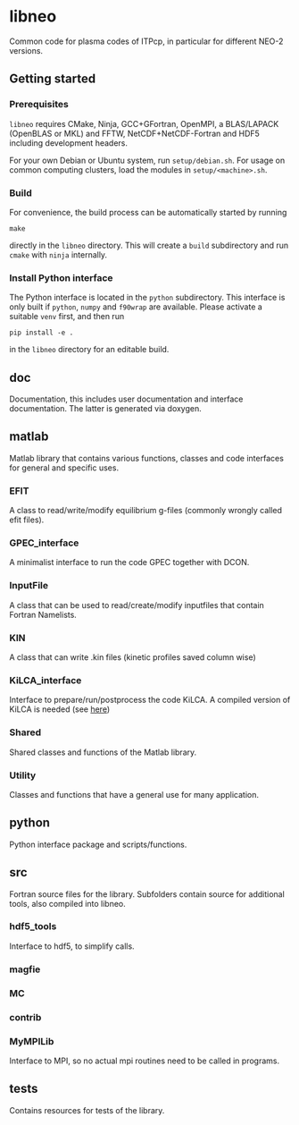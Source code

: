 # libneo
Common code for plasma codes of ITPcp, in particular for different NEO-2 versions.

## Getting started

### Prerequisites
`libneo` requires CMake, Ninja, GCC+GFortran, OpenMPI, 
a BLAS/LAPACK (OpenBLAS or MKL) and FFTW, NetCDF+NetCDF-Fortran 
and HDF5 including development headers.

For your own Debian or Ubuntu system, run `setup/debian.sh`.
For usage on common computing clusters, load the modules in `setup/<machine>.sh`.

### Build
For convenience, the build process can be automatically started by running

    make

directly in the `libneo` directory. This will create a `build` subdirectory
and run `cmake` with `ninja` internally. 

### Install Python interface
The Python interface is located in the `python` subdirectory. This interface
is only built if `python`, `numpy` and `f90wrap` are available. Please activate
a suitable `venv` first, and then run

    pip install -e .

in the `libneo` directory for an editable build.

## doc
Documentation, this includes user documentation and interface
documentation. The latter is generated via doxygen.

## matlab
Matlab library that contains various functions, classes and code interfaces for general and specific uses.

### EFIT
A class to read/write/modify equilibrium g-files (commonly wrongly called efit files).

### GPEC_interface
A minimalist interface to run the code GPEC together with DCON.

### InputFile
A class that can be used to read/create/modify inputfiles that contain Fortran Namelists.

### KIN
A class that can write .kin files (kinetic profiles saved column wise)

### KiLCA_interface
Interface to prepare/run/postprocess the code KiLCA. A compiled version of KiLCA is needed (see [here](https://github.com/itpplasma/KiLCA))

### Shared
Shared classes and functions of the Matlab library.

### Utility
Classes and functions that have a general use for many application.

## python
Python interface package and scripts/functions.

## src
Fortran source files for the library.
Subfolders contain source for additional tools, also compiled into
libneo.

### hdf5_tools
Interface to hdf5, to simplify calls.

### magfie

### MC

### contrib

### MyMPILib
Interface to MPI, so no actual mpi routines need to be called in
programs.

## tests
Contains resources for tests of the library.
